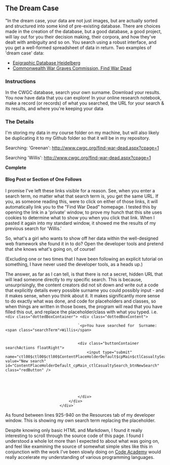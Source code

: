 ## The Dream Case

"In the dream case, your data are not just images, but are actually sorted and structured into some kind of pre-existing database. There are choices made in the creation of the database, but a good database, a good project, will lay out for you their decision making, their corpora, and how they've dealt with ambiguity and so on. You search using a robust interface, and you get a well-formed spreadsheet of data in return. Two examples of 'dream case' data:
 - [Epigraphic Database Heidelberg](http://edh-www.adw.uni-heidelberg.de/inschrift/suche)
 - [Commonwealth War Graves Commission, Find War Dead](http://www.cwgc.org/find-war-dead.aspx)
 
 ### Instructions
 
In the CWGC database, search your own surname. Download your results. You now have data that you can explore! In your online research notebook, make a record (or records) of what you searched, the URL for your search & its results, and where you're keeping your data

### The Details

I'm storing my data in my course folder on my machine, but will also likely be duplicating it to my Github folder so that it will be in my repository. 

Searching: 'Greenan':
http://www.cwgc.org/find-war-dead.aspx?cpage=1

Searching 'Willis':
http://www.cwgc.org/find-war-dead.aspx?cpage=1

**Complete**

#### Blog Post or Section of One Follows

I promise I've left these links visible for a reason. See, when you enter a search term, no matter what that search term is, you get the same URL. If you, as someone reading this, were to click on either of those links, it will automatically link you to the "Find War Dead" homepage. I tested this by opening the link in a 'private' window, to prove my hunch that this site uses cookies to determine what to show you when you click that link. When I pasted it again into my standard window, it showed me the results of my previous search for 'Willis.'

So, what's a girl who wants to show off her data within the well-designed web framework she found it in to do? Open the developer tools and pretend that she knows what's going on, of course!

(Excluding one or two times that I have been following an explicit tutorial on something, I have never used the developer tools, as a heads up.)

The answer, as far as I can tell, is that there is not a secret, hidden URL that will lead someone directly to my specific search. This is because, unsurprisingly, the content creators did not sit down and write out a code that explicitly details every possible surname you could possibly input - and it makes sense, when you think about it. It makes significantly more sense to do exactly what was done, and code for placeholders and classes, so when things are written in those boxes, the program will read that you have filled this out, and replace the placeholder/class with what you typed. i.e. 	
							`<div class="dottedBoxContainer">
								<div class="dottedBoxContent">`
                                    
                                    `<p>You have searched for  Surname: <span class="searchTerm">Willis</span>
                                    

									<div class="buttonContainer searchActions floatRight">
                                        <input type="submit" name="ctl00$ctl00$ctl00$ContentPlaceHolderDefault$cpMain$ctlCasualtySearch$btnNewSearch" value="New search" id="ContentPlaceHolderDefault_cpMain_ctlCasualtySearch_btnNewSearch" class="redButton" />

                                        
										
                                        
										
									</div>
								</div>
							</div>`
							
As found between lines 925-940 on the Resources tab of my developer window. This is showing my own search term replacing the placeholder. 

Despite knowing only basic HTML and Markdown, I found it really interesting to scroll through the source code of this page. I found I understood a whole lot more than I expected to about what was going on, and feel like examining the source of somewhat simple sites like this in conjunction with the work I've been slowly doing on [Code Academy](codeacademy.com) would really accelerate my understanding of various programming languages. 
 
